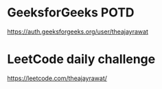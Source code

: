 # GeeksforGeeks POTD
https://auth.geeksforgeeks.org/user/theajayrawat
# LeetCode daily challenge
https://leetcode.com/theajayrawat/
